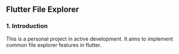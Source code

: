 <!-- write markdown to describe my flutter project, which is a windows file explorer-->

## Flutter File Explorer


### 1. Introduction

This is a personal project in active development. It aims to implement common file explorer features in flutter.